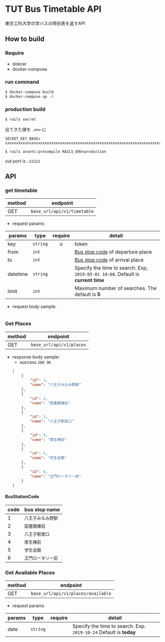 # TUT Bus Timetable API
東京工科大学の学バスの時刻表を返すAPI

## How to build

### Require
* dokcer
* docker-compose

### run command
```bash
$ docker-compose build
$ docker-compose up -d
```

### production build
```bash
$ rails secret
```

出てきた値を `.env` に
```enviroment
SECRET_KEY_BASE= xxxxxxxxxxxxxxxxxxxxxxxxxxxxxxxxxxxxxxxxxxxxxxxxxxxxxxxxxxxxxxxxxxxxxxxxxxxxxxxxxxxxxxxxxxxxxxxxxxxxxxxxxxxxxxxxxxxxxxxxxxxxxxxx
```

```bash
$ rails assets:precompile RAILS_ENV=production
```



out port is `:22222`

## API

### get timetable
| method | endpoint                    |
| ------ | --------------------------- |
| GET    | `base_url/api/v1/timetable` |

* request params

| params   | type     | require | detail                                                                           |
| -------- | -------- | :-----: | -------------------------------------------------------------------------------- |
| key      | `string` |    o    | token                                                                            |
| from     | `int`    |         | [Bus stop code](#BusStationCode) of departure place                              |
| to       | `int`    |         | [Bus stop code](#BusStationCode) of arrival place                                |
| datetime | `string` |         | Specify the time to search. Exp, `2019-05-01 10:00`. Default is **current time** |
| limit    | `int`    |         | Maximum number of searches. The default is **5**                                 |


* request body sample:
```json

```

### Get Places
| method | endpoint                 |
| ------ | ------------------------ |
| GET    | `base_url/api/v1/places` |

* response body sample:
  * success `200 OK`
  ```json
  [
      {
          "id": 1,
          "name": "八王子みなみ野駅"
      },
      {
          "id": 2,
          "name": "図書館棟前"
      },
      {
          "id": 3,
          "name": "八王子駅南口"
      },
      {
          "id": 4,
          "name": "厚生棟前"
      },
      {
          "id": 5,
          "name": "学生会館"
      },
      {
          "id": 6,
          "name": "正門ロータリー前"
      }
  ]
  ```

#### BusStationCode

| code | bus stop name      |
| ---- | ------------------ |
| 1    | `八王子みなみ野駅` |
| 2    | `図書館棟前`       |
| 3    | `八王子駅南口`     |
| 4    | `厚生棟前`         |
| 5    | `学生会館`         |
| 6    | `正門ロータリー前` |


### Get Available Places
| method | endpoint                           |
| ------ | ---------------------------------- |
| GET    | `base_url/api/v1/places/available` |

* request params

| params | type     | require | detail                                                             |
| ------ | -------- | :-----: | ------------------------------------------------------------------ |
| date   | `string` |         | Specify the time to search. Exp. `2019-10-24` Default is **today** |

